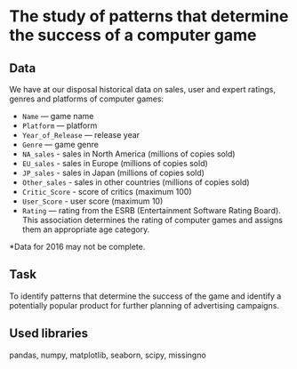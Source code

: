 # The study of patterns that determine the success of a computer game
## Data
We have at our disposal historical data on sales, user and expert ratings, genres and platforms of computer games:  

- `Name` — game name  
- `Platform` — platform  
- `Year_of_Release` — release year  
- `Genre` — game genre  
- `NA_sales` - sales in North America (millions of copies sold)  
- `EU_sales` - sales in Europe (millions of copies sold)  
- `JP_sales` - sales in Japan (millions of copies sold)  
- `Other_sales` - sales in other countries (millions of copies sold)  
- `Critic_Score` - score of critics (maximum 100)  
- `User_Score` - user score (maximum 10)  
- `Rating` — rating from the ESRB (Entertainment Software Rating Board). This association determines the rating of computer games and assigns them an appropriate age category.

*Data for 2016 may not be complete.

## Task
To identify patterns that determine the success of the game and identify a potentially popular product for further planning of advertising campaigns.

## Used libraries
pandas, numpy, matplotlib, seaborn, scipy, missingno
